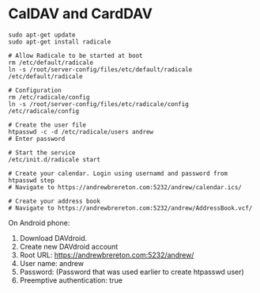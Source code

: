 CalDAV and CardDAV
==================

    sudo apt-get update
    sudo apt-get install radicale

    # Allow Radicale to be started at boot
    rm /etc/default/radicale
    ln -s /root/server-config/files/etc/default/radicale /etc/default/radicale
    
    # Configuration
    rm /etc/radicale/config
    ln -s /root/server-config/files/etc/radicale/config /etc/radicale/config
    
    # Create the user file
    htpasswd -c -d /etc/radicale/users andrew
    # Enter password
    
    # Start the service
    /etc/init.d/radicale start
    
    # Create your calendar. Login using usernamd and password from htpasswd step
    # Navigate to https://andrewbrereton.com:5232/andrew/calendar.ics/
    
    # Create your address book
    # Navigate to https://andrewbrereton.com:5232/andrew/AddressBook.vcf/

On Android phone:

1. Download DAVdroid.
2. Create new DAVdroid account
3. Root URL: https://andrewbrereton.com:5232/andrew/
4. User name: andrew
5. Password: (Password that was used earlier to create htpasswd user)
6. Preemptive authentication: true


